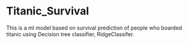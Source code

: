 # Titanic_Survival
This is a ml model based on survival prediction of people who boarded titanic using Decision tree classifier, RidgeClassifer.
